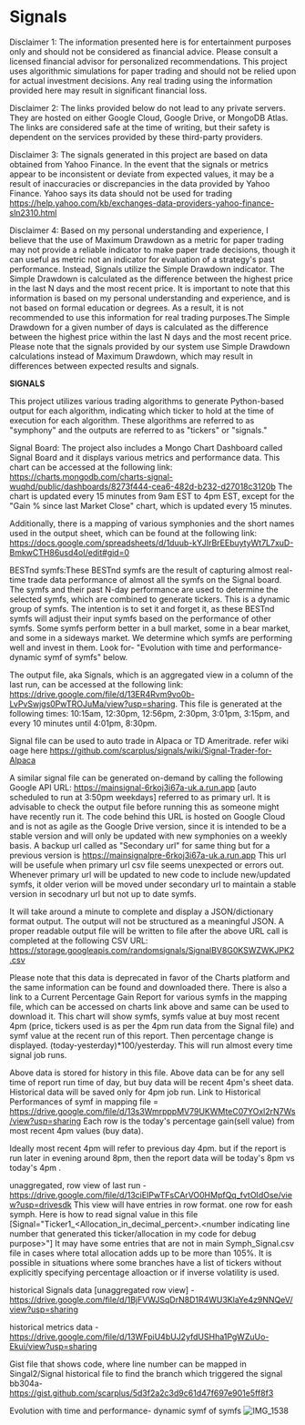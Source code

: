 # Signals

Disclaimer 1: The information presented here is for entertainment purposes only and should not be considered as financial advice. Please consult a licensed financial advisor for personalized recommendations. This project uses algorithmic simulations for paper trading and should not be relied upon for actual investment decisions. Any real trading using the information provided here may result in significant financial loss.

Disclaimer 2: The links provided below do not lead to any private servers. They are hosted on either Google Cloud, Google Drive, or MongoDB Atlas. The links are considered safe at the time of writing, but their safety is dependent on the services provided by these third-party providers.

Disclaimer 3: The signals generated in this project are based on data obtained from Yahoo Finance. In the event that the signals or metrics appear to be inconsistent or deviate from expected values, it may be a result of inaccuracies or discrepancies in the data provided by Yahoo Finance. Yahoo says its data should not be used for trading https://help.yahoo.com/kb/exchanges-data-providers-yahoo-finance-sln2310.html

Disclaimer 4: Based on my personal understanding and experience, I believe that the use of Maximum Drawdown as a metric for paper trading may not provide a reliable indicator to make paper trade decisions, though it can useful as metric not an indicator for evaluation of a strategy's past performance. Instead, Signals utilize the Simple Drawdown indicator. The Simple Drawdown is calculated as the difference between the highest price in the last N days and the most recent price. It is important to note that this information is based on my personal understanding and experience, and is not based on formal education or degrees. As a result, it is not recommended to use this information for real trading purposes.The Simple Drawdown for a given number of days is calculated as the difference between the highest price within the last N days and the most recent price. Please note that the signals provided by our system use Simple Drawdown calculations instead of Maximum Drawdown, which may result in differences between expected results and signals.


**SIGNALS**

This project utilizes various trading algorithms to generate Python-based output for each algorithm, indicating which ticker to hold at the time of execution for each algorithm. These algorithms are referred to as "symphony" and the outputs are referred to as "tickers" or "signals."

Signal Board: The project also includes a Mongo Chart Dashboard called Signal Board and it displays various metrics and performance data. This chart can be accessed at the following link: https://charts.mongodb.com/charts-signal-wuqhd/public/dashboards/8273f444-cea6-482d-b232-d27018c3120b The chart is updated every 15 minutes from 9am EST to 4pm EST, except for the "Gain % since last Market Close" chart, which is updated every 15 minutes.

Additionally, there is a mapping of various symphonies and the short names used in the output sheet, which can be found at the following link: https://docs.google.com/spreadsheets/d/1duub-kYJIrBrEEbuytyWt7L7xuD-BmkwCTH86usd4oI/edit#gid=0

BESTnd symfs:These BESTnd symfs are the result of capturing almost real-time trade data performance of almost all the symfs on the Signal board. The symfs and their past N-day performance are used to determine the selected symfs, which are combined to generate tickers. This is a dynamic group of symfs. The intention is to set it and forget it, as these BESTnd symfs will adjust their input symfs based on the performance of other symfs. Some symfs perform better in a bull market, some in a bear market, and some in a sideways market. We determine which symfs are performing well and invest in them. Look for- "Evolution with time and performance- dynamic symf of symfs" below.

The output file, aka Signals, which is an aggregated view in a column of the last run, can be accessed at the following link: https://drive.google.com/file/d/13ER4Rvm9vo0b-LvPvSwjgs0PwTROJuMa/view?usp=sharing. This file is generated at the following times: 10:15am, 12:30pm, 12:56pm, 2:30pm, 3:01pm, 3:15pm, and every 10 minutes until 4:01pm, 8:30pm.

Signal file can be used to auto trade in Alpaca or TD Ameritrade. refer wiki oage here https://github.com/scarplus/signals/wiki/Signal-Trader-for-Alpaca

A similar signal file can be generated on-demand by calling the following Google API URL: https://mainsignal-6rkoj3i67a-uk.a.run.app [auto scheduled to run at 3:50pm weekdays] referred to as primary url. It is advisable to check the output file before running this as someone might have recently run it. The code behind this URL is hosted on Google Cloud and is not as agile as the Google Drive version, since it is intended to be a stable version and will only be updated with new symphonies on a weekly basis. A backup url called as "Secondary url" for same thing but for a previous version is https://mainsignalpre-6rkoj3i67a-uk.a.run.app This url will be usefule when primary url csv file seems unexpected or errors out. Whenever primary url will be updated to new code to include new/updated symfs, it older verion will be moved under secondary url to maintain a stable version in secodnary url but not up to date symfs.

It will take around a minute to complete and display a JSON/dictionary format output. The output will not be structured as a meaningful JSON. A proper readable output file will be written to file after the above URL call is completed at the following CSV URL: https://storage.googleapis.com/randomsignals/SignalBV8G0KSWZWKJPK2.csv

Please note that this data is deprecated in favor of the Charts platform and the same information can be found and downloaded there. There is also a link to a Current Percentage Gain Report for various symfs in the mapping file, which can be accessed on charts link above and same can be used to download it. This chart will show symfs, symfs value at buy most recent 4pm (price, tickers used is as per the 4pm run data from the Signal file) and symf value at the recent run of this report. Then percentage change is displayed. (today-yesterday)*100/yesterday. This will run almost every time signal job runs.

Above data is stored for history in this file. Above data can be for any sell time of report run time of day, but buy data will be recent 4pm's sheet data. Historical data will be saved only for 4pm job run.
Link to Historical Performances of symf in mapping file = https://drive.google.com/file/d/13s3WmrpppMV79UKWMteC07YOxl2rN7Ws/view?usp=sharing
Each row is the today's percentage gain(sell value) from most recent 4pm values (buy data). 

Ideally most recent 4pm will refer to previous day 4pm. but if the report is run later in evening around 8pm, then the report data will be today's 8pm vs today's 4pm .


unaggregated, row view of last run - https://drive.google.com/file/d/13ciEIPwTFsCArVO0HMpfQq_fvtOIdOse/view?usp=drivesdk
This view will have entries in row format. one row for eash symph. Here is how to read signal value in this file [Signal="Ticker1_<Allocation_in_decimal_percent>.<number indicating line number that generated this ticker/allocation in my code for debug purpose>"] It may have some entries that are not in main Symph_Signal.csv file in cases where total allocation adds up to be more than 105%. It is possible in situations where some branches have a list of tickers without explicitly specifying percentage alloaction or if inverse volatility is used.

historical Signals data [unaggregated row view] - https://drive.google.com/file/d/1BjFVWJSqDrN8D1R4WU3KlaYe4z9NNQeV/view?usp=sharing

historical metrics data - https://drive.google.com/file/d/13WFpiU4bUJ2yfdUSHha1PgWZuUo-Ekui/view?usp=sharing

Gist file that shows code, where line number can be mapped in Singal2/Signal historical file to find the branch which triggered the signal
bb304a- https://gist.github.com/scarplus/5d3f2a2c3d9c61d47f697e901e5ff8f3


Evolution with time and performance- dynamic symf of symfs ![IMG_1538](https://user-images.githubusercontent.com/112670649/219747214-de01a59c-861a-46f5-a922-693ae1a6958f.PNG)

